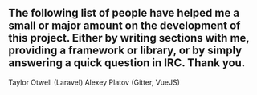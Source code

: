 ## The following list of people have helped me a small or major amount on the development of this project. Either by writing sections with me, providing a framework or library, or by simply answering a quick question in IRC. Thank you.
Taylor Otwell (Laravel)
Alexey Platov (Gitter, VueJS)
